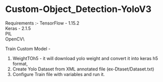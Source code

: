 # Custom-Object_Detection-YoloV3

Requirements :-
  TensorFlow - 1.15.2\
  Keras - 2.1.5\
  PIL\
  OpenCV\
  

Train Custom Model - 
  1. WeightTOh5 - it will download yolo weight and convert it into keras h5 format,
  1. Create Yolo Dataset from XML annotated file (ex-Dtaset/Dataset.txt)
  2. Configure Train file with variables and run it.
  
 
